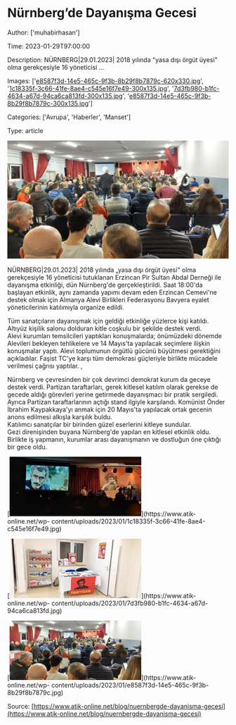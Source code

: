 # Nürnberg&#8217;de Dayanışma Gecesi

Author: ['muhabirhasan']

Time: 2023-01-29T97:00:00

Description: NÜRNBERG|29.01.2023| 2018 yılında &quot;yasa dışı örgüt üyesi&quot; olma gerekçesiyle 16 yöneticisi ...

Images: ['[e8587f3d-14e5-465c-9f3b-8b29f8b7879c-620x330.jpg](https://www.atik-online.net/wp-content/uploads/2023/01/e8587f3d-14e5-465c-9f3b-8b29f8b7879c-620x330.jpg)', '[1c18335f-3c66-41fe-8ae4-c545e16f7e49-300x135.jpg](https://www.atik-online.net/wp-content/uploads/2023/01/1c18335f-3c66-41fe-8ae4-c545e16f7e49-300x135.jpg)', '[7d3fb980-b1fc-4634-a67d-94ca6ca813fd-300x135.jpg](https://www.atik-online.net/wp-content/uploads/2023/01/7d3fb980-b1fc-4634-a67d-94ca6ca813fd-300x135.jpg)', '[e8587f3d-14e5-465c-9f3b-8b29f8b7879c-300x135.jpg](https://www.atik-online.net/wp-content/uploads/2023/01/e8587f3d-14e5-465c-9f3b-8b29f8b7879c-300x135.jpg)']

Categories: ['Avrupa', 'Haberler', 'Manset']

Type: article

<!--METADATA-->

![](../Images/e8587f3d-14e5-465c-9f3b-8b29f8b7879c-620x330.jpg)

NÜRNBERG|29.01.2023| 2018 yılında „yasa dışı örgüt üyesi" olma gerekçesiyle 16
yöneticisi tutuklanan Erzincan Pir Sultan Abdal Derneği ile dayanışma
etkinliği, dün Nürnberg'de gerçekleştirildi. Saat 18:00'da başlayan etkinlik,
aynı zamanda yapımı devam eden Erzincan Cemevi'ne destek olmak için Almanya
Alevi Birlikleri Federasyonu Bavyera eyalet yöneticilerinin katılımıyla
organize edildi.

Tüm sanatçıların dayanışmak için geldiği etkinliğe yüzlerce kişi katıldı.
Altıyüz kişilik salonu dolduran kitle coşkulu bir şekilde destek verdi.  
Alevi kurumları temsilcileri yaptıkları konuşmalarda; önümüzdeki dönemde
Alevileri bekleyen tehlikelere ve 14 Mayıs'ta yapılacak seçimlere ilişkin
konuşmalar yaptı. Alevi toplumunun örgütlü gücünü büyütmesi gerektiğini
açıkladılar. Faşist TC'ye karşı tüm demokrasi güçleriyle birlikte mücadele
verilmesi çağrısı yaptılar. ,

Nürnberg ve çevresinden bir çok devrimci demokrat kurum da geceye destek
verdi. Partizan taraftarları, gerek kitlesel katılım olarak gerekse de gecede
aldığı görevleri yerine getirmede dayanışmacı bir pratik sergiledi. Ayrıca
Partizan taraftarlarının açtığı stand ilgiyle karşılandı. Komünist Önder
İbrahim Kaypakkaya'yı anmak için 20 Mayıs'ta yapılacak ortak gecenin anons
edilmesi alkışla karşılık buldu.  
Katılımcı sanatçılar bir birinden güzel eserlerini kitleye sundular.  
Gezi direnişinden buyana Nürnberg'de yapılan en kitlesel etkinlik oldu.
Birlikte iş yapmanın, kurumlar arası dayanışmanın ve dostluğun öne çıktığı bir
gece oldu.

[![](../Images/1c18335f-3c66-41fe-8ae4-c545e16f7e49-300x135.jpg)](https://www.atik-
online.net/wp-
content/uploads/2023/01/1c18335f-3c66-41fe-8ae4-c545e16f7e49.jpg)

[![](../Images/7d3fb980-b1fc-4634-a67d-94ca6ca813fd-300x135.jpg)](https://www.atik-
online.net/wp-
content/uploads/2023/01/7d3fb980-b1fc-4634-a67d-94ca6ca813fd.jpg)

[![](../Images/e8587f3d-14e5-465c-9f3b-8b29f8b7879c-300x135.jpg)](https://www.atik-
online.net/wp-
content/uploads/2023/01/e8587f3d-14e5-465c-9f3b-8b29f8b7879c.jpg)

  
  



Source: [https://www.atik-online.net/blog/nuernbergde-dayanisma-gecesi](https://www.atik-online.net/blog/nuernbergde-dayanisma-gecesi)